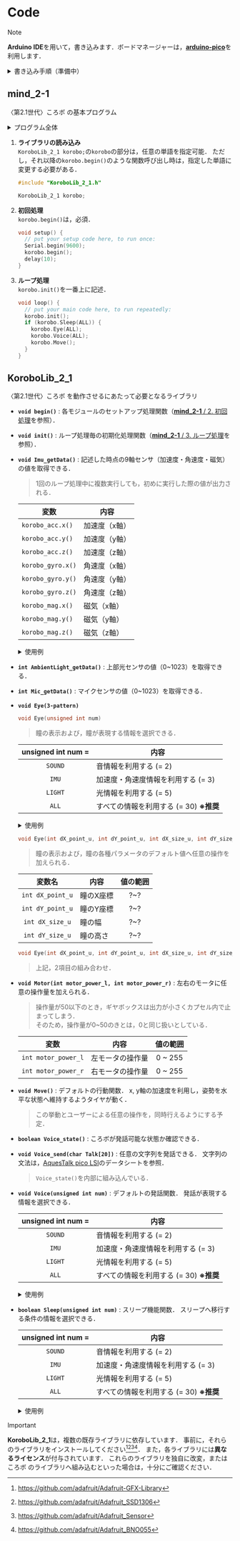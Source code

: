 # Code
> [!NOTE]
> **Arduino IDE**を用いて，書き込みます．ボードマネージャーは，[**arduino-pico**](https://github.com/earlephilhower/arduino-pico)を利用します．

<details>
<summary>書き込み手順（準備中）</summary>
準備中．
</details>

## mind_2-1
〈第2.1世代〉ころボ の基本プログラム

<details>
<summary>プログラム全体</summary>
  
```cpp
#include "KoroboLib_2_1.h"

KoroboLib_2_1 korobo;

void setup() {
  // put your setup code here, to run once:
  Serial.begin(9600);
  korobo.begin();
  delay(10);
}

void loop() {
  // put your main code here, to run repeatedly:
  korobo.init();
  if (korobo.Sleep(ALL)) {
    korobo.Eye(ALL);
    korobo.Voice(ALL);
    korobo.Move();
  }
}
```

</details>

1. **ライブラリの読み込み**\
    `KoroboLib_2_1 korobo;`の`korobo`の部分は，任意の単語を指定可能．
   ただし，それ以降の`korobo.begin()`のような関数呼び出し時は，指定した単語に変更する必要がある．
    ```cpp
    #include "KoroboLib_2_1.h"
    
    KoroboLib_2_1 korobo;
    ```  
2. **初回処理**\
    <a name="begin"></a>
    `korobo.begin()`は，必須．
    ```cpp
    void setup() {
      // put your setup code here, to run once:
      Serial.begin(9600);
      korobo.begin();
      delay(10);
    }
    ```
3. **ループ処理**\
    <a name="init"></a>
    `korobo.init()`を一番上に記述．
    ```cpp
    void loop() {
      // put your main code here, to run repeatedly:
      korobo.init();
      if (korobo.Sleep(ALL)) {
        korobo.Eye(ALL);
        korobo.Voice(ALL);
        korobo.Move();
      }
    }
    ```

## KoroboLib_2_1
〈第2.1世代〉ころボ を動作させるにあたって必要となるライブラリ
- **`void begin()`** : 
各モジュールのセットアップ処理関数（[**mind_2-1** / 2. 初回処理](#begin)を参照）．
- **`void init()`** : 
ループ処理毎の初期化処理関数（[**mind_2-1** / 3. ループ処理](#init)を参照）．
- **`void Imu_getData()`** : 
記述した時点の9軸センサ（加速度・角速度・磁気）の値を取得できる．
  > 1回のループ処理中に複数実行しても，初めに実行した際の値が出力される．
  <table>
    <thead>
      <tr>
        <th align="center"><strong>変数</strong></th>
        <th align="center"><strong>内容</strong></th>
      </tr>
    </thead>
    <tbody>
      <tr>
        <td><code>korobo_acc.x()</code></td>
        <td>加速度（x軸）</td>
      </tr>
      <tr>
        <td><code>korobo_acc.y()</code></td>
        <td>加速度（y軸）</td>
      </tr>
      <tr>
        <td><code>korobo_acc.z()</code></td>
        <td>加速度（z軸）</td>
      </tr>
      <tr>
        <td><code>korobo_gyro.x()</code></td>
        <td>角速度（x軸）</td>
      </tr>
      <tr>
        <td><code>korobo_gyro.y()</code></td>
        <td>角速度（y軸）</td>
      </tr>
      <tr>
        <td><code>korobo_gyro.z()</code></td>
        <td>角速度（z軸）</td>
      </tr>
      <tr>
        <td><code>korobo_mag.x()</code></td>
        <td>磁気（x軸）</td>
      </tr>
      <tr>
        <td><code>korobo_mag.y()</code></td>
        <td>磁気（y軸）</td>
      </tr>
      <tr>
        <td><code>korobo_mag.z()</code></td>
        <td>磁気（z軸）</td>
      </tr>
    </tbody>
  </table>

    <details>
    <summary>使用例</summary>

    ```cpp
    void loop() {
      // put your main code here, to run repeatedly:
      korobo.init();

      float acc_x, acc_y, acc_z;
      korobo.Imu_getData();
      acc_x = korobo.korobo_acc.x();
      acc_y = korobo.korobo_acc.y();
      acc_z = korobo.korobo_acc.z();
    }
    ```
    </details>

- **`int AmbientLight_getData()`** :
上部光センサの値（0~1023）を取得できる．
- **`int Mic_getData()`** :
マイクセンサの値（0~1023）を取得できる．
- **`void Eye(3-pattern)`**
    ```C++
    void Eye(unsigned int num)
    ```
  > 瞳の表示および，瞳が表現する情報を選択できる．
  <table>
    <thead>
      <tr>
        <th align="center">unsigned int num = </th>
        <th align="center">内容</th>
      </tr>
    </thead>
    <tbody>
      <tr>
        <td align="center"><code>SOUND</code></td>
        <td>音情報を利用する (= 2)</td>
      </tr>
      <tr>
        <td align="center"><code>IMU</code></td>
        <td>加速度・角速度情報を利用する (= 3)</td>
      </tr>
      <tr>
        <td align="center"><code>LIGHT</code></td>
        <td>光情報を利用する (= 5)</td>
      </tr>
      <tr>
        <td align="center"><code>ALL</code></td>
        <td>すべての情報を利用する (= 30) <b>※推奨</b></td>
      </tr>
    </tbody>
  </table>
    <details>
    <summary>使用例</summary>

    ```cpp
    void loop() {
      // put your main code here, to run repeatedly:
      korobo.init();

      korobo.Eye(SOUND);        // 音情報のみ利用する．（1つの場合）
      korobo.Eye(IMU * LIGHT);  // 加速度・角速度および光情報を利用する．（複数の場合）
      korobo.Eye(ALL);          // すべての情報を利用する．
    }
    ```
    </details>
    
    ```C++
    void Eye(int dX_point_u, int dY_point_u, int dX_size_u, int dY_size_u)
    ```
  > 瞳の表示および，瞳の各種パラメータのデフォルト値へ任意の操作を加えられる．
  <table>
    <thead>
      <tr>
        <th align="center">変数名</th>
        <th align="center">内容</th>
        <th align="center">値の範囲</th>
      </tr>
    </thead>
    <tbody>
      <tr>
        <td align="center"><code>int dX_point_u</code></td>
        <td>瞳のX座標</td>
        <td align="center">?~?</td>
      </tr>
      <tr>
        <td align="center"><code>int dY_point_u</code></td>
        <td>瞳のY座標</td>
        <td align="center">?~?</td>
      </tr>
      <tr>
        <td align="center"><code>int dX_size_u</code></td>
        <td>瞳の幅</td>
        <td align="center">?~?</td>
      </tr>
      <tr>
        <td align="center"><code>int dY_size_u</code></td>
        <td>瞳の高さ</td>
        <td align="center">?~?</td>
      </tr>
    </tbody>
  </table>

    ```C++
    void Eye(int dX_point_u, int dY_point_u, int dX_size_u, int dY_size_u, unsigned int num)
    ```
  > 上記，2項目の組み合わせ．
- **`void Motor(int motor_power_l, int motor_power_r)`** :
左右のモータに任意の操作量を加えられる．
  > 操作量が50以下のとき，ギヤボックスは出力が小さくカプセル内で止まってしまう．<br>
  > そのため，操作量が0~50のきとは，0と同じ扱いとしている．
  <table>
    <thead>
      <tr>
        <th align="center">変数</th>
        <th align="center">内容</th>
        <th align="center">値の範囲</th>
      </tr>
    </thead>
    <tbody>
      <tr>
        <td align="center"><code>int motor_power_l</code></td>
        <td>左モータの操作量</td>
        <td align="center">0 ~ 255</td>
      </tr>
      <tr>
        <td align="center"><code>int motor_power_r</code></td>
        <td>右モータの操作量</td>
        <td align="center">0 ~ 255</td>
      </tr>
    </tbody>
  </table>

- **`void Move()`** : 
デフォルトの行動関数．
x, y軸の加速度を利用し，姿勢を水平な状態へ維持するようタイヤが動く．
  > この挙動とユーザーによる任意の操作を，同時行えるようにする予定．
- **`boolean Voice_state()`** : 
ころボが発話可能な状態か確認できる．
- **`void Voice_send(char Talk[20])`** : 
任意の文字列を発話できる．
文字列の文法は，[AquesTalk pico LSI](https://www.a-quest.com/products/aquestalkpicolsi.html)のデータシートを参照．
  > <code>Voice_state()</code>を内部に組み込んでいる．
- **`void Voice(unsigned int num)`** : 
デフォルトの発話関数．
発話が表現する情報を選択できる．
  <table>
    <thead>
      <tr>
        <th align="center">unsigned int num = </th>
        <th align="center">内容</th>
      </tr>
    </thead>
    <tbody>
      <tr>
        <td align="center"><code>SOUND</code></td>
        <td>音情報を利用する (= 2)</td>
      </tr>
      <tr>
        <td align="center"><code>IMU</code></td>
        <td>加速度・角速度情報を利用する (= 3)</td>
      </tr>
      <tr>
        <td align="center"><code>LIGHT</code></td>
        <td>光情報を利用する (= 5)</td>
      </tr>
      <tr>
        <td align="center"><code>ALL</code></td>
        <td>すべての情報を利用する (= 30) <b>※推奨</b></td>
      </tr>
    </tbody>
  </table>
    <details>
    <summary>使用例</summary>

    ```cpp
    void loop() {
      // put your main code here, to run repeatedly:
      korobo.init();

      korobo.Voice(SOUND);        // 音情報のみ利用する．（1つの場合）
      korobo.Voice(IMU * LIGHT);  // 加速度・角速度および光情報を利用する．（複数の場合）
      korobo.Voice(ALL);          // すべての情報を利用する．
    }
    ```
    </details>
    
- **`boolean Sleep(unsigned int num)`** :
スリープ機能関数．
スリープへ移行する条件の情報を選択できる．
  <table>
    <thead>
      <tr>
        <th align="center">unsigned int num = </th>
        <th align="center">内容</th>
      </tr>
    </thead>
    <tbody>
      <tr>
        <td align="center"><code>SOUND</code></td>
        <td>音情報を利用する (= 2)</td>
      </tr>
      <tr>
        <td align="center"><code>IMU</code></td>
        <td>加速度・角速度情報を利用する (= 3)</td>
      </tr>
      <tr>
        <td align="center"><code>LIGHT</code></td>
        <td>光情報を利用する (= 5)</td>
      </tr>
      <tr>
        <td align="center"><code>ALL</code></td>
        <td>すべての情報を利用する (= 30) <b>※推奨</b></td>
      </tr>
    </tbody>
  </table>
  
    <details>
    <summary>使用例</summary>

    ```cpp
    void loop() {
      // put your main code here, to run repeatedly:
      korobo.init();

      // 例：Sleep(SOUND), Sleep(IMU * LIGHT)...
      if (korobo.Sleep(ALL)) {
        /* スリープ中に行わない処理... */
      }
      /* スリープ中にも行う処理... */
    }
    ```
    </details>

> [!IMPORTANT]
> <b>KoroboLib_2_1</b>は，複数の既存ライブラリに依存しています．
> 事前に，それらのライブラリをインストールしてください[^1][^2][^3][^4]．
> また，各ライブラリには**異なるライセンス**が付与されています．
> これらのライブラリを独自に改変，または ころボ のライブラリへ組み込むといった場合は，十分にご確認ください．
[^1]: https://github.com/adafruit/Adafruit-GFX-Library
[^2]: https://github.com/adafruit/Adafruit_SSD1306
[^3]: https://github.com/adafruit/Adafruit_Sensor
[^4]: https://github.com/adafruit/Adafruit_BNO055
